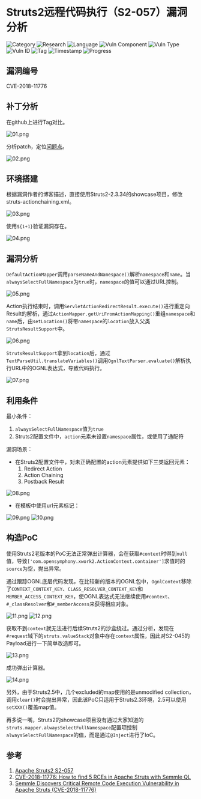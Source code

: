 # Struts2远程代码执行（S2-057）漏洞分析

![Category](https://img.shields.io/badge/category-vuln_analysis-blue.svg)
![Research](https://img.shields.io/badge/research-web_security-blue.svg)
![Language](https://img.shields.io/badge/lang-java-blue.svg)
![Vuln Component](https://img.shields.io/badge/vuln_component-struts2-red.svg)
![Vuln Type](https://img.shields.io/badge/vuln_type-rce-red.svg)
![Vuln ID](https://img.shields.io/badge/vuln_id-cve--2018--11776-red.svg)
![Tag](https://img.shields.io/badge/tag-ognl-green.svg)
![Timestamp](https://img.shields.io/badge/timestamp-1535038420-lightgrey.svg)
![Progress](https://img.shields.io/badge/progress-100%25-brightgreen.svg)

## 漏洞编号

CVE-2018-11776

## 补丁分析

在github上进行Tag对比。

![01.png](apache-struts2-s2-057-rce/01.png)

分析patch，定位[问题点](https://github.com/apache/struts/commit/918182344cc97515353cc3dcb09b9fce19c739c0)。

![02.png](apache-struts2-s2-057-rce/02.png)

## 环境搭建

根据漏洞作者的博客描述，直接使用Struts2-2.3.34的showcase项目，修改struts-actionchaining.xml。

![03.png](apache-struts2-s2-057-rce/03.png)

使用`${1+1}`验证漏洞存在。

![04.png](apache-struts2-s2-057-rce/04.png)

## 漏洞分析

`DefaultActionMapper`调用`parseNameAndNamespace()`解析`namespace`和`name`。当`alwaysSelectFullNamespace`为`true`时，`namespace`的值可以通过URL控制。

![05.png](apache-struts2-s2-057-rce/05.png)

Action执行结束时，调用`ServletActionRedirectResult.execute()`进行重定向Result的解析，通过`ActionMapper.getUriFromActionMapping()`重组`namespace`和`name`后，由`setLocation()`将带`namespace`的`location`放入父类`StrutsResultSupport`中。

![06.png](apache-struts2-s2-057-rce/06.png)

`StrutsResultSupport`拿到`location`后，通过`TextParseUtil.translateVariables()`调用`OgnlTextParser.evaluate()`解析执行URL中的OGNL表达式，导致代码执行。

![07.png](apache-struts2-s2-057-rce/07.png)

## 利用条件

最小条件：

1. `alwaysSelectFullNamespace`值为`true`
1. Struts2配置文件中，`action`元素未设置`namespace`属性，或使用了通配符

漏洞场景：

- 在Struts2配置文件中，对未正确配置的action元素提供如下三类返回元素：
    1. Redirect Action
    1. Action Chaining
    1. Postback Result

![08.png](apache-struts2-s2-057-rce/08.png)

- 在模板中使用url元素标记：

![09.png](apache-struts2-s2-057-rce/09.png)
![10.png](apache-struts2-s2-057-rce/10.png)

## 构造PoC

使用Struts2老版本的PoC无法正常弹出计算器，会在获取`#context`时得到`null`值，导致`['com.opensymphony.xwork2.ActionContext.container']`求值时的`source`为空，抛出异常。

通过跟踪OGNL底层代码发现，在比较新的版本的OGNL包中，`OgnlContext`移除了`CONTEXT_CONTEXT_KEY`、`CLASS_RESOLVER_CONTEXT_KEY`和`MEMBER_ACCESS_CONTEXT_KEY`，使OGNL表达式无法继续使用`#context`、`#_classResolver`和`#_memberAccess`来获得相应对象。

![11.png](apache-struts2-s2-057-rce/11.png)
![12.png](apache-struts2-s2-057-rce/12.png)

获取不到`context`就无法进行后续Struts2的沙盒绕过。通过分析，发现在`#request`域下的`struts.valueStack`对象中存在`context`属性，因此对S2-045的Payload进行一下简单改造即可。

![13.png](apache-struts2-s2-057-rce/13.png)

成功弹出计算器。

![14.png](apache-struts2-s2-057-rce/14.png)

另外，由于Struts2.5中，几个excluded的map使用的是unmodified collection，调用`clear()`时会抛出异常，因此该PoC只适用于Struts2.3环境，2.5可以使用`setXXX()`覆盖map值。

再多说一嘴，Struts2的showcase项目没有通过大家知道的`struts.mapper.alwaysSelectFullNamespace`配置项控制`alwaysSelectFullNamespace`的值，而是通过`@Inject`进行了IoC。

## 参考

1. [Apache Struts2 S2-057](https://cwiki.apache.org/confluence/display/WW/S2-057)
1. [CVE-2018-11776: How to find 5 RCEs in Apache Struts with Semmle QL](https://lgtm.com/blog/apache_struts_CVE-2018-11776)
1. [Semmle Discovers Critical Remote Code Execution Vulnerability in Apache Struts (CVE-2018-11776)](https://semmle.com/news/apache-struts-CVE-2018-11776)